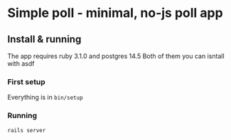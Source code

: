 # Simple poll - minimal, no-js poll app

## Install & running

The app requires ruby 3.1.0 and postgres 14.5
Both of them you can isntall with asdf

### First setup
Everything is in `bin/setup`

### Running
`rails server`
